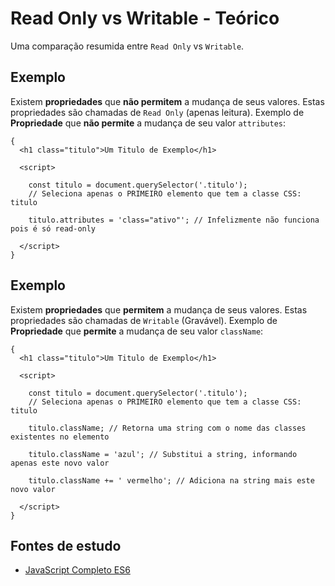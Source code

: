 # Read Only vs Writable - Teórico
Uma comparação resumida entre ``Read Only`` vs ``Writable``.

## Exemplo
Existem **propriedades** que **não permitem** a mudança de seus valores. Estas propriedades são chamadas de ``Read Only`` (apenas leitura). Exemplo de **Propriedade** que **não permite** a mudança de seu valor ``attributes``:

    {
      <h1 class="titulo">Um Titulo de Exemplo</h1>

      <script>

        const titulo = document.querySelector('.titulo');
        // Seleciona apenas o PRIMEIRO elemento que tem a classe CSS: titulo

        titulo.attributes = 'class="ativo"'; // Infelizmente não funciona pois é só read-only      

      </script>
    }

## Exemplo
Existem **propriedades** que **permitem** a mudança de seus valores. Estas propriedades são chamadas de ``Writable`` (Gravável). Exemplo de **Propriedade** que **permite** a mudança de seu valor ``className``:

    {
      <h1 class="titulo">Um Titulo de Exemplo</h1>

      <script>

        const titulo = document.querySelector('.titulo');
        // Seleciona apenas o PRIMEIRO elemento que tem a classe CSS: titulo

        titulo.className; // Retorna uma string com o nome das classes existentes no elemento

        titulo.className = 'azul'; // Substitui a string, informando apenas este novo valor

        titulo.className += ' vermelho'; // Adiciona na string mais este novo valor

      </script>
    }

## Fontes de estudo
- [JavaScript Completo ES6](https://www.origamid.com/curso/javascript-completo-es6/0305-classes-e-atributos)
